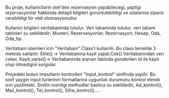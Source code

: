   Bu proje, kullanicilarin otel'den rezervasyon yapabilecegi, yaptigi rezervasyonlar hakkinda detayli bilgileri goruntulebildigi ve odalarina siparis verebildigi bir otel otomasyonudur.

  Kullanici bilgileri veritabaninda tutulur. Veri tabaninda tutulur, veri tabani tablolari su sekildedir;
Musteri, Rezervasyonlar, Rezervasyon, Hesap, Oda, Oda_tip. 

  Veritabani islemleri icin "Veritabani" Class'i kullanilir. Bu class temelde 3 metoda sahiptir; Ekle() -> Veritabanina kayit yapar,Cek() Veritabanindan veri ceker,
Kayit_varsa()-> Veritabaninda aranan tabloda gonderilen id ile kayit olup olmadigini sorgular.

  Projedeki butun imputlarin kontrolleri "Input_kontrol" sinifinda yapilir. Bu sinif yaygin input turlerinin formatlarina uygunluk durumunu kontrol etmek icin yazilmistir.
Sinifin icerdigi methodlar baslica su sekildedir; Ad_kontrol(), Mail_kontrol(), Tel_kontrol(), Sifre_kontrol()....


  
  
